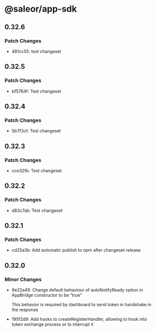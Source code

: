 # @saleor/app-sdk

## 0.32.6

### Patch Changes

- 481cc55: test changeset

## 0.32.5

### Patch Changes

- bf5764f: Test changeset

## 0.32.4

### Patch Changes

- 5b7f3cf: Test changeset

## 0.32.3

### Patch Changes

- cce32fb: Test changeset

## 0.32.2

### Patch Changes

- d83c7ab: Test changeset

## 0.32.1

### Patch Changes

- cd25a3b: Add automatic publish to npm after changeset release

## 0.32.0

### Minor Changes

- 9e22a49: Change default behaviour of autoNotifyReady option in AppBridge constructor to be "true"

  This behavior is required by dashboard to send token in handshake in the response

- 195f2d9: Add hooks to createRegisterHandler, allowing to hook into token exchange process or to interrupt it

